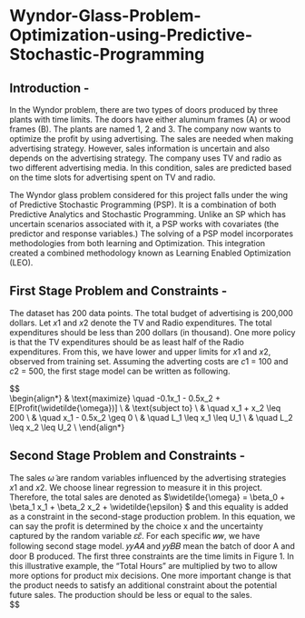 # Wyndor-Glass-Problem-Optimization-using-Predictive-Stochastic-Programming
## Introduction -
In the Wyndor problem, there are two types of doors produced by three plants with time limits. The doors have either aluminum frames (A) or wood frames (B). The
plants are named 1, 2 and 3. The company now wants to optimize the profit by using advertising. The sales are needed when making advertising strategy. However, sales information is uncertain and also depends on the advertising strategy. The company uses TV and radio as two different advertising media. In this condition, sales are predicted based on the time slots for advertising spent on TV and radio.

The Wyndor glass problem considered for this project falls under the wing of Predictive Stochastic Programming (PSP). It is a combination of both Predictive Analytics and Stochastic Programming. Unlike an SP which has uncertain scenarios associated with it, a PSP works with covariates (the predictor and response variables.) The solving of a PSP model incorporates methodologies from both learning and Optimization. This integration created a combined methodology known as Learning Enabled Optimization (LEO).

## First Stage Problem and Constraints -
The dataset has 200 data points. The total budget of advertising is 200,000 dollars. Let $x1$ and $x2$ denote the TV and Radio expenditures. The total expenditures should be less than 200 dollars (in thousand). One more policy is that the TV expenditures should be as least half of the Radio expenditures. From this, we have lower and upper limits for $x1$ and $x2$, observed from training set. Assuming the adverting costs are $c1$ = 100 and $c2$ = 500, the first stage model can be written as following.

$$
\
\begin{align*}
& \text{maximize} \quad -0.1x_1 - 0.5x_2 + E[Profit(\widetilde{\omega})] \\
& \text{subject to} \\
& \quad x_1 + x_2 \leq 200 \\
& \quad x_1 - 0.5x_2 \geq 0 \\
& \quad L_1 \leq x_1 \leq U_1 \\
& \quad L_2 \leq x_2 \leq U_2 \\
\end{align*}

## Second Stage Problem and Constraints - 
The sales $\widetilde{\omega}$ are random variables influenced by the advertising strategies $x1$ and $x2$. We choose linear regression to measure it in this project. Therefore, the total sales are denoted as $\widetilde{\omega} = \beta_0 + \beta_1 x_1 + \beta_2 x_2 + \widetilde{\epsilon} \$ and this equality is added as a constraint in the second-stage production problem. In this equation, we can say the profit is determined by the choice x and the uncertainty captured by the random variable 𝜀𝜀̃. For each specific 𝑤𝑤, we have following second stage model. 𝑦𝑦𝐴𝐴 and 𝑦𝑦𝐵𝐵 mean the batch of door A and door B produced. The first three constraints are the time limits in Figure 1. In this illustrative example, the “Total Hours” are multiplied by two to allow more options for product mix decisions. One more important change is that the product needs to satisfy an additional constraint about the potential future sales. The production should be less or equal to the sales.
\
$$
